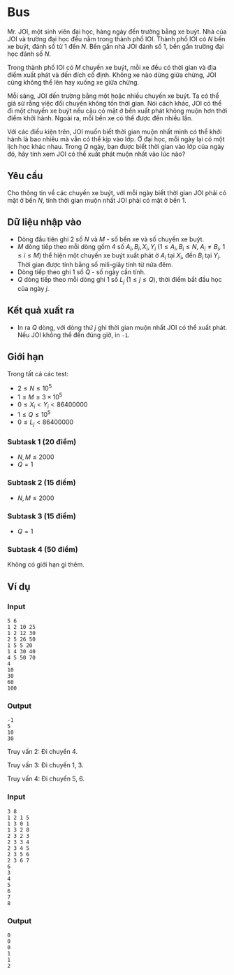 # Bus

Mr. JOI, một sinh viên đại học, hàng ngày đến trường bằng xe buýt. Nhà của JOI và trường đại học đều nằm trong thành phố IOI.
Thành phố IOI có $N$ bến xe buýt, đánh số từ $1$ đến $N$. 
Bến gần nhà JOI đánh số 1, bến gần trường đại học đánh số $N$.

Trong thành phố IOI có $M$ chuyến xe buýt, mỗi xe đều có thời gian và địa điểm xuất phát và đến đích cố định. Không xe nào dừng giữa chừng, JOI cũng không thể lên hay xuống xe giữa chừng.

Mỗi sáng, JOI đến trường bằng một hoặc nhiều chuyến xe buýt. Ta có thể giả sử rằng việc đổi chuyến không tốn thời gian. Nói cách khác, JOI có thể đi một chuyến xe buýt nếu cậu có mặt ở bến xuất phát không muộn hơn thời điểm khởi hành. Ngoài ra, mỗi bến xe có thể được đến nhiều lần.

Với các điều kiện trên, JOI muốn biết thời gian muộn nhất mình có thể khởi hành là bao nhiêu mà vẫn có thể kịp vào lớp. Ở đại học, mỗi ngày lại có một lịch học khác nhau. Trong $Q$ ngày, bạn được biết thời gian vào lớp của ngày đó, hãy tính xem JOI có thể xuất phát muộn nhất vào lúc nào?

## Yêu cầu 

Cho thông tin về các chuyến xe buýt, với mỗi ngày biết thời gian JOI phải có mặt ở bến $N$, tính thời gian muộn nhất JOI phải có mặt ở bến $1$.

## Dữ liệu nhập vào

- Dòng đầu tiên ghi 2 số $N$ và $M$ - số bến xe và số chuyến xe buýt.
- $M$ dòng tiếp theo mỗi dòng gồm 4 số $A_i, B_i, X_i, Y_i$ ($1 \le A_i, B_i \le N$, $A_i \neq B_i$, $1 \le i \le M$) thể hiện một chuyến xe buýt xuất phát ở $A_i$ tại $X_i$, đến $B_i$ tại $Y_i$. Thời gian được tính bằng số mili-giây tính từ nửa đêm.
- Dòng tiếp theo ghi 1 số $Q$ - số ngày cần tính.
- $Q$ dòng tiếp theo mỗi dòng ghi 1 số $L_j$ ($1 \le j \le Q$), thời điểm bắt đầu học của ngày $j$.

## Kết quả xuất ra 

- In ra $Q$ dòng, với dòng thứ $j$ ghi thời gian muộn nhất JOI có thể xuất phát. Nếu JOI không thể đến đúng giờ, in `-1`.

## Giới hạn

Trong tất cả các test:

- $2 \le N \le 10^5$
- $1 \le M \le 3 \times 10^5$
- $0 \le X_i < Y_i < 86400000$
- $1 \le Q \le 10^5$
- $0 \le L_j < 86400000$

### Subtask 1 (20 điểm)

- $N, M \le 2000$
- $Q = 1$

### Subtask 2 (15 điểm)

- $N, M \le 2000$

### Subtask 3 (15 điểm)

- $Q = 1$

### Subtask 4 (50 điểm)

Không có giới hạn gì thêm.

## Ví dụ

### Input
```
5 6
1 2 10 25
1 2 12 30
2 5 26 50
1 5 5 20
1 4 30 40
4 5 50 70
4
10
30
60
100
```

### Output
```
-1
5
10
30
```

Truy vấn 2: Đi chuyến 4.

Truy vấn 3: Đi chuyến 1, 3.

Truy vấn 4: Đi chuyến 5, 6.

### Input
```
3 8
1 2 1 5
1 3 0 1
1 3 2 8
2 3 2 3
2 3 3 4
2 3 4 5
2 3 5 6
2 3 6 7
6
3
4
5
6
7
8
```

### Output
```
0
0
0
1
1
2
```